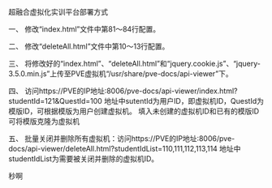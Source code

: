 超融合虚拟化实训平台部署方式

一、	修改“index.html”文件中第81～84行配置。

二、	修改“deleteAll.html”文件中第10～13行配置。

三、	将修改好的“index.html”、“deleteAll.html”和“jquery.cookie.js”、“jquery-3.5.0.min.js”上传至PVE虚拟机“/usr/share/pve-docs/api-viewer”下。

四、	访问https://PVE的IP地址:8006/pve-docs/api-viewer/index.html?studentId=121&QuestId=100
地址中sutentId为用户ID，即虚拟机ID，QuestId为模版ID，可根据模版为用户创建虚拟机。
填入未创建的虚拟机ID和已有的模版ID可将模版克隆为虚拟机

五、	批量关闭并删除所有虚拟机：访问https://PVE的IP地址:8006/pve-docs/api-viewer/deleteAll.html?studentIdList=110,111,112,113,114
地址中studentIdList为需要被关闭并删除的虚拟机ID。

秒啊
